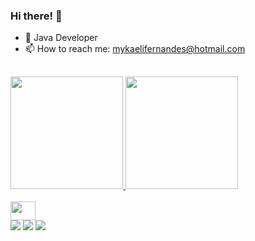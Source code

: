 ### Hi there! 👋

- 🌱 Java Developer
- 📫 How to reach me: mykaelifernandes@hotmail.com

##

<div>
<a href="https://github.com/mykaelifernandes">
  <img height="180em" src="https://github-readme-stats.vercel.app/api?username=mykaelifernandes&show_icons=false&theme=radical&include_all_commits=true&count_private=true"/>
  <img height="180em" src="https://github-readme-stats.vercel.app/api/top-langs/?username=mykaelifernandes&layout=compact&langs_count=7&theme=radical"/>
</div>

  <div style="display: inline_block"><br>
  <img align="center" alt="" height="30" width="40" src=">
  </div> 
   
  ##
  
 <div> 
  <a href="https://www.youtube.com/channel/UCwGG6fLYIj0ZI6BEqwFKy3Q" target="_blank"><img src="https://img.shields.io/badge/YouTube-FF0000?style=for-the-badge&logo=youtube&logoColor=white" target="_blank"></a>
  <a href="https://instagram.com/mykaelifernandes" target="_blank"><img src="https://img.shields.io/badge/-Instagram-%23E4405F?style=for-the-badge&logo=instagram&logoColor=white" target="_blank"></a>
  <a href="https://www.linkedin.com/in/mykaeli-fernandes-9931a1214/" target="_blank"><img src="https://img.shields.io/badge/-LinkedIn-%230077B5?style=for-the-badge&logo=linkedin&logoColor=white" target="_blank"></a> 
